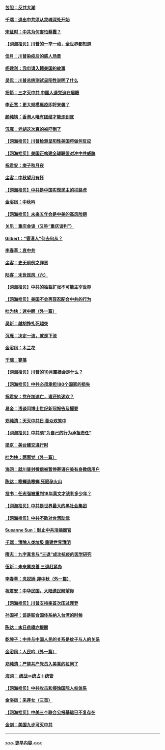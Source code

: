 #### [苦胆：反共大潮](../pages/nsc993/n12459469.md?t=10080402) 
#### [千瑞：退出中共须从灵魂深处开始](../pages/nsc993/n12459437.md?t=10080402) 
#### [宋征时：中共为何害怕蔡霞？](../pages/nsc993/n12459097.md?t=10080402) 
#### [【网海拾贝】川普的一举一动，全世界都知道](../pages/nsc993/n12458825.md?t=10080402) 
#### [佳月：川普染疫后的感人场景](../pages/nsc993/n12456994.md?t=10080402) 
#### [杨建利：我申请入籍美国的故事](../pages/nsc993/n12455635.md?t=10080402) 
#### [吴侃：川普总统测试呈阳性说明了什么](../pages/nsc993/n12451869.md?t=10080402) 
#### [扬箭：三才灭中共 中国人退党迫在眉睫](../pages/nsc993/n12451842.md?t=10080402) 
#### [李正宽：更大规模瘟疫即将来袭？](../pages/nsc993/n12451455.md?t=10080402) 
#### [颜纯钩：香港人唯有团结才能走到底](../pages/nsc993/n12450870.md?t=10080402) 
#### [沉雁：老胡这次真的被吓倒了](../pages/nsc993/n12449796.md?t=10080402) 
#### [【网海拾贝】川普检测呈阳性美国将做何反应](../pages/nsc993/n12449042.md?t=10080402) 
#### [【网海拾贝】美国正构建全球联盟对冲中共威胁](../pages/nsc993/n12446580.md?t=10080402) 
#### [祝君安：庚子秋月夜](../pages/nsc993/n12445870.md?t=10080402) 
#### [尘客：中秋望月有怀](../pages/nsc993/n12444632.md?t=10080402) 
#### [【网海拾贝】中共是中国实现民主的拦路虎](../pages/nsc993/n12443573.md?t=10080402) 
#### [金浴凤：中秋吟](../pages/nsc993/n12441773.md?t=10080402) 
#### [【网海拾贝】未来五年会是中美的高风险期](../pages/nsc993/n12440760.md?t=10080402) 
#### [关乐：重庆会谈（又称“重庆谈判”）](../pages/nsc993/n12437525.md?t=10080402) 
#### [Gilbert：“香港人”何去何从？](../pages/nsc993/n12435894.md?t=10080402) 
#### [李春草：哀中共](../pages/nsc993/n12435874.md?t=10080402) 
#### [尘客：史无前例之罪恶](../pages/nsc993/n12435762.md?t=10080402) 
#### [陆客：末世民风（六）](../pages/nsc993/n12435354.md?t=10080402) 
#### [【网海拾贝】中共的独裁扩张不可能主宰世界](../pages/nsc993/n12435151.md?t=10080402) 
#### [【网海拾贝】美国不会再容忍配合中共的行为](../pages/nsc993/n12433808.md?t=10080402) 
#### [吐为快：迷中醒（外一篇）](../pages/nsc993/n12433585.md?t=10080402) 
#### [吴新：越胡挣扎死越突](../pages/nsc993/n12433562.md?t=10080402) 
#### [沉雁：决定一流，就是下流](../pages/nsc993/n12432128.md?t=10080402) 
#### [金浴凤：木兰花](../pages/nsc993/n12432124.md?t=10080402) 
#### [千瑞：寥落](../pages/nsc993/n12432071.md?t=10080402) 
#### [【网海拾贝】川普的10月震撼会是什么？](../pages/nsc993/n12431624.md?t=10080402) 
#### [【网海拾贝】中共必须承担180个国家的损失](../pages/nsc993/n12428893.md?t=10080402) 
#### [祝君安：党在加速亡，谁还执迷欢？](../pages/nsc993/n12428652.md?t=10080402) 
#### [易金：浅谈闫博士世纪新冠报告及撮要](../pages/nsc993/n12426822.md?t=10080402) 
#### [郑纯清：天灭中共日 善众欢笑中](../pages/nsc993/n12426784.md?t=10080402) 
#### [【网海拾贝】中共须“为自己的行为承担责任”](../pages/nsc993/n12426067.md?t=10080402) 
#### [梁京：美台建交进行时](../pages/nsc993/n12424066.md?t=10080402) 
#### [吐为快：两面党（外一篇）](../pages/nsc993/n12424043.md?t=10080402) 
#### [海网：就川普封微信被暂停寄语在美有良微信用户](../pages/nsc993/n12424021.md?t=10080402) 
#### [陈达：寒蝉造寒蝉 死寂孕火山](../pages/nsc993/n12423958.md?t=10080402) 
#### [投书：任志强被重判18年黄文才该判多少年？](../pages/nsc993/n12423672.md?t=10080402) 
#### [【网海拾贝】中共是世界最大的黑社会集团](../pages/nsc993/n12423543.md?t=10080402) 
#### [【网海拾贝】中共不敢对台湾动武](../pages/nsc993/n12421418.md?t=10080402) 
#### [Susanne Sun：制止中共活摘器官](../pages/nsc993/n12419654.md?t=10080402) 
#### [千瑞：清除人类垃圾 重建世界清明](../pages/nsc993/n12419414.md?t=10080402) 
#### [隋志：九字真言与“三退”成功抗疫的医学研究](../pages/nsc993/n12419248.md?t=10080402) 
#### [伍新：未来属良善 三退赶紧办](../pages/nsc993/n12418496.md?t=10080402) 
#### [李春草：念奴娇·迎中秋（外一篇）](../pages/nsc993/n12418465.md?t=10080402) 
#### [祝君安：中华民国，大陆遗民盼望你](../pages/nsc993/n12418089.md?t=10080402) 
#### [【网海拾贝】川普支持率首次压过拜登](../pages/nsc993/n12418050.md?t=10080402) 
#### [孙国祥：该是联合国体系纳入台湾的时候](../pages/nsc993/n12417369.md?t=10080402) 
#### [陈达：末日悲嚎亦提醒](../pages/nsc993/n12416736.md?t=10080402) 
#### [乾坤子：中共与中国人民的关系是蚊子与人的关系](../pages/nsc993/n12416632.md?t=10080402) 
#### [金浴凤：人民吟（外一篇）](../pages/nsc993/n12416567.md?t=10080402) 
#### [郑纯清：严禁共产党员入美真的拉闸了](../pages/nsc993/n12416550.md?t=10080402) 
#### [海网： 统战＝统占＋统管](../pages/nsc993/n12416404.md?t=10080402) 
#### [【网海拾贝】中共攻击和侵蚀国际人权体系](../pages/nsc993/n12416250.md?t=10080402) 
#### [金浴凤：采莲女（三首）](../pages/nsc993/n12415517.md?t=10080402) 
#### [【网海拾贝】中美三个联合公报基础已不复存在](../pages/nsc993/n12415054.md?t=10080402) 
#### [金剑：美国九步可灭中共](../pages/nsc993/n12413183.md?t=10080402) 

----
#### [ >>> 更早内容 <<< ](../indexes/nsc993-earlier.md)
